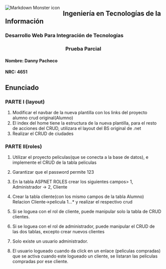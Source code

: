 <img src="https://www.espe.edu.ec/wp-content/uploads/2022/01/ESPEtransparente.png"
     alt="Markdown Monster icon"
     style="float: left; margin-right: 10px;" />
## Ingeniería en Tecnologías de la Información
### Desarrollo Web Para Integración de Tecnologías
### <center>Prueba Parcial</center>
#### Nombre: Danny Pacheco

#### NRC: 4651

## Enunciado

### PARTE I (layout)
1. Modificar el navbar de la nueva plantilla con los links del proyecto alumno crud original(Alumno)
2. El index del home tiene la estructura de la nueva plantilla, para el resto de acciones del CRUD, utilizara el layout del BS original de .net
3. Realizar el CRUD de ciudades

### PARTE II(roles)

1. Utilizar el proyecto peliculas(que se conecta a la base de datos), e implemente el CRUD de la tabla peliculas
2. Garantizar que el password permite 123
3. En la tabla ASPNET ROLES crear los siguientes campos> 1, Administrador -> 2, Cliente
4. Crear la tabla cliente(con los mismo campos de la tabla Alumno) Relacion Cliente->pelicula 1...* y realizar el respectivo crud
5. Si se loguea con el rol de cliente, puede manipular solo la tabla de CRUD clientes.

6. Si se loguea con el rol de administrador, puede manipular el CRUD  de las dos tablas, excepto crear nuevos clientes
7. Solo existe un usuario administrador.
8. El usuario logueado cuando da click en un enlace (peliculas compradas) que se activa cuando este logueado un cliente, se listaran las peliculas
compradas por ese cliente.

